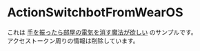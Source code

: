 # ActionSwitchbotFromWearOS
これは [手を振ったら部屋の電気を消す魔法が欲しい](https://atriasoft.work/programming/1665) のサンプルです。   
アクセストークン周りの情報は削除しています。
